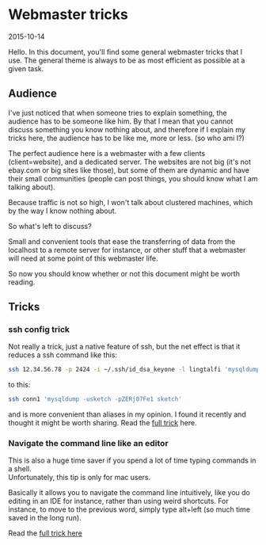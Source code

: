 Webmaster tricks
=======================
2015-10-14





Hello.
In this document, you'll find some general webmaster tricks that I use.
The general theme is always to be as most efficient as possible at a given task.



Audience
---------------

I've just noticed that when someone tries to explain something, the audience has to be someone like him.
By that I mean that you cannot discuss something you know nothing about, and therefore if I explain my tricks here,
the audience has to be like me, more or less.
(so who ami I?)


The perfect audience here is a webmaster with a few clients (client=website), and a dedicated server.
The websites are not big (it's not ebay.com or big sites like those),
but some of them are dynamic and have their small communities (people can post things, you should know what 
I am talking about).

Because traffic is not so high, I won't talk about clustered machines, which by the way I know nothing about.

So what's left to discuss?

Small and convenient tools that ease the transferring of data from the localhost to a remote server for instance,
or other stuff that a webmaster will need at some point of this webmaster life.

So now you should know whether or not this document might be worth reading.




Tricks
-----------

### ssh config trick 

Not really a trick, just a native feature of ssh, but the net effect is that it reduces a ssh command like this:
    
```bash
ssh 12.34.56.78 -p 2424 -i ~/.ssh/id_dsa_keyone -l lingtalfi 'mysqldump -usketch -pZERj07Fe1 sketch'
```
    
    
to this:


```bash
ssh conn1 'mysqldump -usketch -pZERj07Fe1 sketch'
```

and is more convenient than aliases in my opinion.
I found it recently and thought it might be worth sharing.
Read the [full trick](https://github.com/lingtalfi/webmaster-tricks/blob/master/tricks/ssh-config.md)
here.
    
    
### Navigate the command line like an editor
    
This is also a huge time saver if you spend a lot of time typing commands in a shell.<br>
Unfortunately, this tip is only for mac users.<br>

Basically it allows you to navigate the command line intuitively, like you do editing in an IDE for instance, 
rather than using weird shortcuts. For instance, to move to the previous word, simply type alt+left (so much time
saved in the long run).


Read the [full trick here](https://github.com/lingtalfi/mac-terminal-shortcuts)

    
